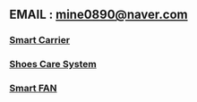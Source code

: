 ## EMAIL : **mine0890@naver.com**

### [Smart Carrier](https://github.com/te31eawq/SmartCarrier_project)

### [Shoes Care System](https://github.com/te31eawq/ShoesCareSystem_project)

### [Smart FAN](https://github.com/te31eawq/FAN_Project)
